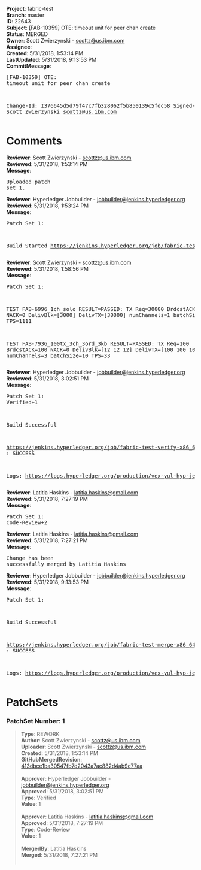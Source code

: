 <strong>Project</strong>: fabric-test<br><strong>Branch</strong>: master<br><strong>ID</strong>: 22643<br><strong>Subject</strong>: [FAB-10359] OTE: timeout unit for peer chan create<br><strong>Status</strong>: MERGED<br><strong>Owner</strong>: Scott Zwierzynski - scottz@us.ibm.com<br><strong>Assignee</strong>:<br><strong>Created</strong>: 5/31/2018, 1:53:14 PM<br><strong>LastUpdated</strong>: 5/31/2018, 9:13:53 PM<br><strong>CommitMessage</strong>:<br><pre>[FAB-10359] OTE: timeout unit for peer chan create

Change-Id: I376645d5d79f47c7fb328062f5b850139c5fdc58
Signed-off-by: Scott Zwierzynski <scottz@us.ibm.com>
</pre><h1>Comments</h1><strong>Reviewer</strong>: Scott Zwierzynski - scottz@us.ibm.com<br><strong>Reviewed</strong>: 5/31/2018, 1:53:14 PM<br><strong>Message</strong>: <pre>Uploaded patch set 1.</pre><strong>Reviewer</strong>: Hyperledger Jobbuilder - jobbuilder@jenkins.hyperledger.org<br><strong>Reviewed</strong>: 5/31/2018, 1:53:24 PM<br><strong>Message</strong>: <pre>Patch Set 1:

Build Started https://jenkins.hyperledger.org/job/fabric-test-verify-x86_64/1338/</pre><strong>Reviewer</strong>: Scott Zwierzynski - scottz@us.ibm.com<br><strong>Reviewed</strong>: 5/31/2018, 1:58:56 PM<br><strong>Message</strong>: <pre>Patch Set 1:

TEST FAB-6996_1ch_solo  RESULT=PASSED: TX Req=30000 BrdcstACK=30000 NACK=0 DelivBlk=[3000] DelivTX=[30000] numChannels=1 batchSize=10 TPS=1111

TEST FAB-7936_100tx_3ch_3ord_3kb  RESULT=PASSED: TX Req=100 BrdcstACK=100 NACK=0 DelivBlk=[12 12 12] DelivTX=[100 100 100] numChannels=3 batchSize=10 TPS=33</pre><strong>Reviewer</strong>: Hyperledger Jobbuilder - jobbuilder@jenkins.hyperledger.org<br><strong>Reviewed</strong>: 5/31/2018, 3:02:51 PM<br><strong>Message</strong>: <pre>Patch Set 1: Verified+1

Build Successful 

https://jenkins.hyperledger.org/job/fabric-test-verify-x86_64/1338/ : SUCCESS

Logs: https://logs.hyperledger.org/production/vex-yul-hyp-jenkins-3/fabric-test-verify-x86_64/1338</pre><strong>Reviewer</strong>: Latitia Haskins - latitia.haskins@gmail.com<br><strong>Reviewed</strong>: 5/31/2018, 7:27:19 PM<br><strong>Message</strong>: <pre>Patch Set 1: Code-Review+2</pre><strong>Reviewer</strong>: Latitia Haskins - latitia.haskins@gmail.com<br><strong>Reviewed</strong>: 5/31/2018, 7:27:21 PM<br><strong>Message</strong>: <pre>Change has been successfully merged by Latitia Haskins</pre><strong>Reviewer</strong>: Hyperledger Jobbuilder - jobbuilder@jenkins.hyperledger.org<br><strong>Reviewed</strong>: 5/31/2018, 9:13:53 PM<br><strong>Message</strong>: <pre>Patch Set 1:

Build Successful 

https://jenkins.hyperledger.org/job/fabric-test-merge-x86_64/304/ : SUCCESS

Logs: https://logs.hyperledger.org/production/vex-yul-hyp-jenkins-3/fabric-test-merge-x86_64/304</pre><h1>PatchSets</h1><h3>PatchSet Number: 1</h3><blockquote><strong>Type</strong>: REWORK<br><strong>Author</strong>: Scott Zwierzynski - scottz@us.ibm.com<br><strong>Uploader</strong>: Scott Zwierzynski - scottz@us.ibm.com<br><strong>Created</strong>: 5/31/2018, 1:53:14 PM<br><strong>GitHubMergedRevision</strong>: [413dbce1ba30547fb7d2043a7ac882d4ab9c77aa](https://github.com/hyperledger-gerrit-archive/fabric-test/commit/413dbce1ba30547fb7d2043a7ac882d4ab9c77aa)<br><br><strong>Approver</strong>: Hyperledger Jobbuilder - jobbuilder@jenkins.hyperledger.org<br><strong>Approved</strong>: 5/31/2018, 3:02:51 PM<br><strong>Type</strong>: Verified<br><strong>Value</strong>: 1<br><br><strong>Approver</strong>: Latitia Haskins - latitia.haskins@gmail.com<br><strong>Approved</strong>: 5/31/2018, 7:27:19 PM<br><strong>Type</strong>: Code-Review<br><strong>Value</strong>: 1<br><br><strong>MergedBy</strong>: Latitia Haskins<br><strong>Merged</strong>: 5/31/2018, 7:27:21 PM<br><br></blockquote>